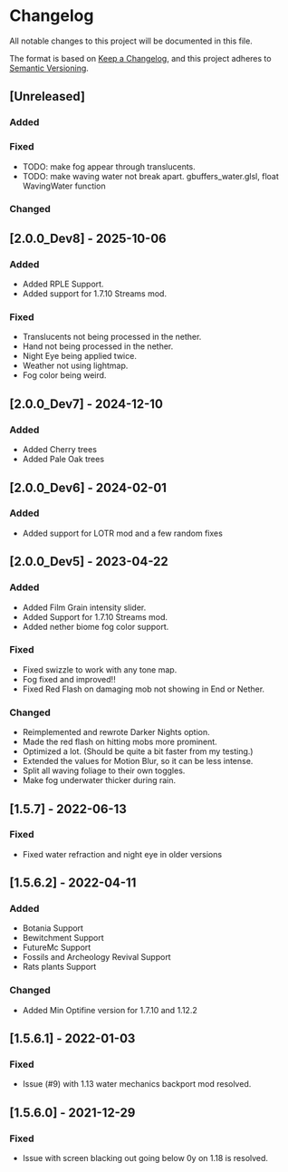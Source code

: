 # Changelog

All notable changes to this project will be documented in this file.

The format is based on [Keep a Changelog](https://keepachangelog.com/en/1.0.0/),
and this project adheres to [Semantic Versioning](https://semver.org/spec/v2.0.0.html).


## [Unreleased]

### Added

### Fixed
- TODO: make fog appear through translucents.
- TODO: make waving water not break apart. gbuffers_water.glsl, float WavingWater function

### Changed


## [2.0.0_Dev8] - 2025-10-06

### Added
- Added RPLE Support.
- Added support for 1.7.10 Streams mod.

### Fixed
- Translucents not being processed in the nether.
- Hand not being processed in the nether.
- Night Eye being applied twice.
- Weather not using lightmap.
- Fog color being weird.

## [2.0.0_Dev7] - 2024-12-10

### Added
- Added Cherry trees
- Added Pale Oak trees

## [2.0.0_Dev6] - 2024-02-01

### Added
- Added support for LOTR mod and a few random fixes

## [2.0.0_Dev5] - 2023-04-22

### Added
- Added Film Grain intensity slider.
- Added Support for 1.7.10 Streams mod.
- Added nether biome fog color support.

### Fixed

- Fixed swizzle to work with any tone map.
- Fog fixed and improved!!
- Fixed Red Flash on damaging mob not showing in End or Nether.

### Changed

- Reimplemented and rewrote Darker Nights option.
- Made the red flash on hitting mobs more prominent.
- Optimized a lot. (Should be quite a bit faster from my testing.)
- Extended the values for Motion Blur, so it can be less intense.
- Split all waving foliage to their own toggles.
- Make fog underwater thicker during rain.

## [1.5.7] - 2022-06-13

### Fixed
- Fixed water refraction and night eye in older versions

## [1.5.6.2] - 2022-04-11

### Added
- Botania Support
- Bewitchment Support
- FutureMc Support
- Fossils and Archeology Revival Support
- Rats plants Support

### Changed
- Added Min Optifine version for 1.7.10 and 1.12.2

## [1.5.6.1] - 2022-01-03

### Fixed
- Issue (#9) with 1.13 water mechanics backport mod resolved.

## [1.5.6.0] - 2021-12-29

### Fixed
- Issue with screen blacking out going below 0y on 1.18 is resolved.
